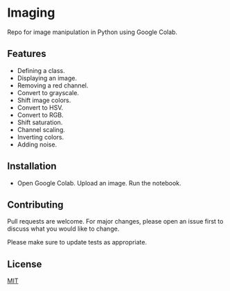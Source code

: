 # Imaging

Repo for image manipulation in Python using Google Colab.

## Features

- Defining a class.
- Displaying an image.
- Removing a red channel.
- Convert to grayscale.
- Shift image colors.
- Convert to HSV.
- Convert to RGB.
- Shift saturation.
- Channel scaling.
- Inverting colors.
- Adding noise.

## Installation

- Open Google Colab. Upload an image. Run the notebook.

##  Contributing

Pull requests are welcome. For major changes, please open an issue first to discuss what you would like to change.

Please make sure to update tests as appropriate.


## License
[MIT](https://github.com/vornitier/imaging/blob/main/LICENSE)
